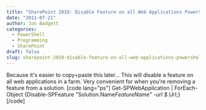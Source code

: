 ```yaml
---
title: "SharePoint 2010: Disable Feature on all Web Applications PowerShell"
date: "2011-07-21"
author: Jon Badgett
categories:
  - PowerShell
  - Programming
  - SharePoint
draft: false
slug: sharepoint-2010-disable-feature-on-all-web-applications-powershell
---
```


Because it's easier to copy+paste this later... This will disable a feature on
all web applications in a farm. Very convenient for when you're removing a
feature from a solution. [code lang="ps"] Get-SPWebApplication | ForEach-Object
{Disable-SPFeature &quot;Solution.Name*FeatureName&quot; -url $*.Url;} [/code]

